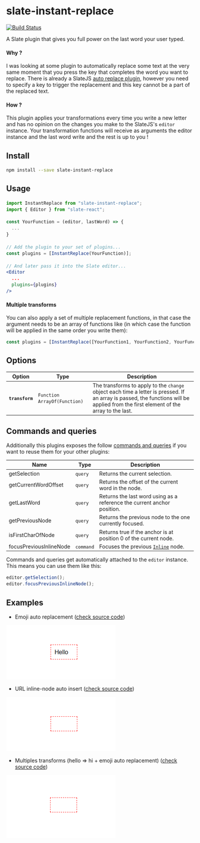 # slate-instant-replace

[![Build Status](https://travis-ci.org/enzoferey/slate-instant-replace.svg?branch=master)](https://travis-ci.org/enzoferey/slate-instant-replace)

A Slate plugin that gives you full power on the last word your user typed.

#### Why ?

I was looking at some plugin to automatically replace some text at the very same moment that you press the key that completes the word you want to replace. There is already a SlateJS [auto replace plugin](https://github.com/ianstormtaylor/slate-plugins/tree/master/packages/slate-auto-replace), however you need to specify a key to trigger the replacement and this key cannot be a part of the replaced text.

#### How ?

This plugin applies your transformations every time you write a new letter and has no opinion on the changes you make to the SlateJS's `editor` instance. Your transformation functions will receive as arguments the editor instance and the last word write and the rest is up to you !

## Install

```sh
npm install --save slate-instant-replace
```

## Usage

```jsx
import InstantReplace from "slate-instant-replace";
import { Editor } from "slate-react";

const YourFunction = (editor, lastWord) => {
  ...
}

// Add the plugin to your set of plugins...
const plugins = [InstantReplace(YourFunction)];

// And later pass it into the Slate editor...
<Editor
  ...
  plugins={plugins}
/>
```

#### Multiple transforms

You can also apply a set of multiple replacement functions, in that case the argument needs to be an array of functions like (in which case the function will be applied in the same order you write them):

```jsx
const plugins = [InstantReplace([YourFunction1, YourFunction2, YourFunction3])];
```

## Options

| Option          | Type                           | Description                                                                                                                                                                         |
| --------------- | ------------------------------ | ----------------------------------------------------------------------------------------------------------------------------------------------------------------------------------- |
| **`transform`** | `Function` `ArrayOf(Function)` | The transforms to apply to the `change` object each time a letter is pressed. If an array is passed, the functions will be applied from the first element of the array to the last. |

## Commands and queries

Additionally this plugins exposes the follow [commands and queries](https://docs.slatejs.org/guides/commands-and-queries) if you want to reuse them for your other plugins:

| Name                    | Type      | Description                                                                       |
| ----------------------- | --------- | --------------------------------------------------------------------------------- |
| getSelection            | `query`   | Returns the current selection.                                                    |
| getCurrentWordOffset    | `query`   | Returns the offset of the current word in the node.                               |
| getLastWord             | `query`   | Returns the last word using as a reference the current anchor position.           |
| getPreviousNode         | `query`   | Returns the previous node to the one currently focused.                           |
| isFirstCharOfNode       | `query`   | Returns true if the anchor is at position 0 of the current node.                  |
| focusPreviousInlineNode | `command` | Focuses the previous [`Inline`](https://docs.slatejs.org/slate-core/inline) node. |

Commands and queries get automatically attached to the `editor` instance. This means you can use them like this:

```js
editor.getSelection();
editor.focusPreviousInlineNode();
```

## Examples

- Emoji auto replacement ([check source code](https://github.com/enzoferey/slate-instant-replace/blob/master/examples/emojis-example/src/Slate.js))

![Gif Emoji demo](./examples/emojis-example/demo.gif "Gif Emoji demo")

- URL inline-node auto insert ([check source code](https://github.com/enzoferey/slate-instant-replace/blob/master/examples/urls-example/src/Slate.js))

![Gif URL demo](./examples/urls-example/demo.gif "Gif URL demo")

- Multiples transforms (hello => hi + emoji auto replacement) ([check source code](https://github.com/enzoferey/slate-instant-replace/blob/master/examples/multiple-transforms-example/src/Slate.js))

![Gif multiple transforms demo](./examples/multiple-transforms-example/demo.gif "Gif multiple transforms demo")
